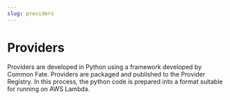 ```yaml
---
slug: providers
---
```


# Providers

Providers are developed in Python using a framework developed by Common Fate. Providers are packaged and published to the Provider Registry. In this process, the python code is prepared into a format suitable for running on AWS Lambda.
